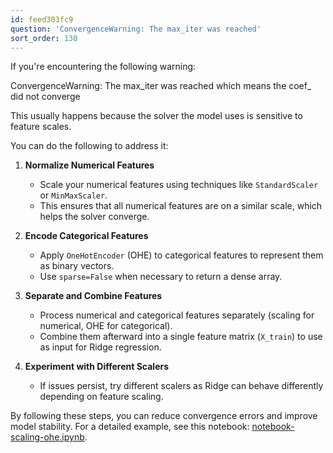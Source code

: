 ```yaml
---
id: feed303fc9
question: 'ConvergenceWarning: The max_iter was reached'
sort_order: 130
---
```


If you're encountering the following warning:

ConvergenceWarning: The max_iter was reached which means the coef_ did not converge

This usually happens because the solver the model uses
is sensitive to feature scales.

You can do the following to address it:


1. **Normalize Numerical Features**  
   - Scale your numerical features using techniques like `StandardScaler` or `MinMaxScaler`.  
   - This ensures that all numerical features are on a similar scale, which helps the solver converge.  

2. **Encode Categorical Features**  
   - Apply `OneHotEncoder` (OHE) to categorical features to represent them as binary vectors.  
   - Use `sparse=False` when necessary to return a dense array.  

3. **Separate and Combine Features**  
   - Process numerical and categorical features separately (scaling for numerical, OHE for categorical).  
   - Combine them afterward into a single feature matrix (`X_train`) to use as input for Ridge regression.  

4. **Experiment with Different Scalers**  
   - If issues persist, try different scalers as Ridge can behave differently depending on feature scaling.  

By following these steps, you can reduce convergence errors and improve model stability. For a detailed example, see this notebook: [notebook-scaling-ohe.ipynb](https://github.com/DataTalksClub/machine-learning-zoomcamp/blob/master/03-classification/notebook-scaling-ohe.ipynb).
